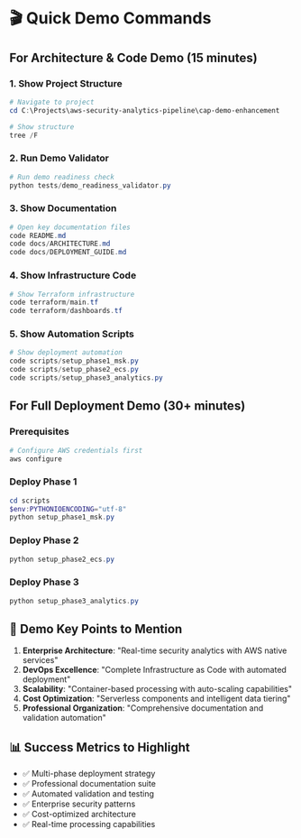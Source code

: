 # 🎬 Quick Demo Commands

## For Architecture & Code Demo (15 minutes)

### 1. Show Project Structure
```powershell
# Navigate to project
cd C:\Projects\aws-security-analytics-pipeline\cap-demo-enhancement

# Show structure
tree /F
```

### 2. Run Demo Validator
```powershell
# Run demo readiness check
python tests/demo_readiness_validator.py
```

### 3. Show Documentation
```powershell
# Open key documentation files
code README.md
code docs/ARCHITECTURE.md
code docs/DEPLOYMENT_GUIDE.md
```

### 4. Show Infrastructure Code
```powershell
# Show Terraform infrastructure
code terraform/main.tf
code terraform/dashboards.tf
```

### 5. Show Automation Scripts
```powershell
# Show deployment automation
code scripts/setup_phase1_msk.py
code scripts/setup_phase2_ecs.py
code scripts/setup_phase3_analytics.py
```

## For Full Deployment Demo (30+ minutes)

### Prerequisites
```powershell
# Configure AWS credentials first
aws configure
```

### Deploy Phase 1
```powershell
cd scripts
$env:PYTHONIOENCODING="utf-8"
python setup_phase1_msk.py
```

### Deploy Phase 2
```powershell
python setup_phase2_ecs.py
```

### Deploy Phase 3
```powershell
python setup_phase3_analytics.py
```

## 🎯 Demo Key Points to Mention

1. **Enterprise Architecture**: "Real-time security analytics with AWS native services"
2. **DevOps Excellence**: "Complete Infrastructure as Code with automated deployment"
3. **Scalability**: "Container-based processing with auto-scaling capabilities"
4. **Cost Optimization**: "Serverless components and intelligent data tiering"
5. **Professional Organization**: "Comprehensive documentation and validation automation"

## 📊 Success Metrics to Highlight

- ✅ Multi-phase deployment strategy
- ✅ Professional documentation suite
- ✅ Automated validation and testing
- ✅ Enterprise security patterns
- ✅ Cost-optimized architecture
- ✅ Real-time processing capabilities
